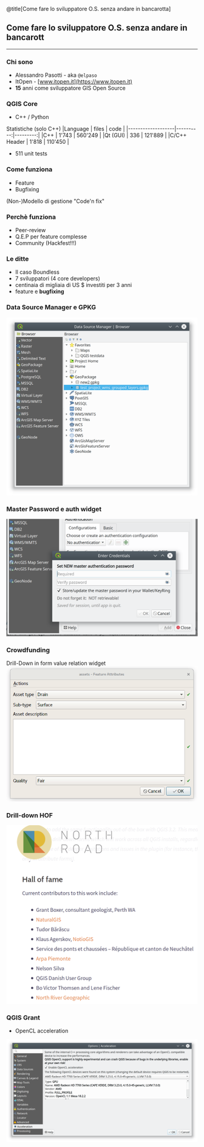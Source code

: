 @title[Come fare lo sviluppatore O.S. senza andare in bancarotta]

## Come fare lo sviluppatore O.S. senza andare in bancarott

---
### Chi sono

+ Alessandro Pasotti - aka `@elpaso`
+ ItOpen - [www.itopen.it](https://www.itopen.it)
+ **15** anni come sviluppatore GIS Open Source


### QGIS Core

+ C++ / Python

Statistiche (solo C++)
|Language           | files     |    code  |
|-------------------|----------:|---------:|
|C++                |  1'743    |  560'249 |
|Qt  (GUI)          |    336    |  121'889 |
|C/C++ Header       |  1'818    |  110'450 |

+ 511 unit tests

### Come funziona

+ Feature
+ Bugfixing

(Non-)Modello di gestione "Code'n fix"

### Perchè funziona

+ Peer-review
+ Q.E.P per feature complesse
+ Community (Hackfest!!!)

### Le ditte

+ Il caso Boundless
+ 7 sviluppatori (4 core developers)
+ centinaia di migliaia di US $ investiti per 3 anni
+ feature e **bugfixing**

### Data Source Manager e GPKG

![](./doc/assets/images/data-source-manager.png)

### Master Password e auth widget

![](./doc/assets/images/master-password.png)


### Crowdfunding

Drill-Down in form value relation widget
![](./doc/assets/images/drill-down.gif)

### Drill-down HOF

![](./doc/assets/images/drill-down-hall-of-fame.png)

### QGIS Grant

+ OpenCL acceleration

![](./doc/assets/images/opencl.png)

